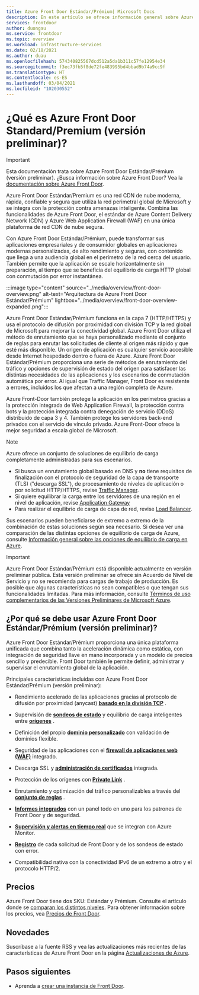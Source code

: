 ```yaml
---
title: Azure Front Door Estándar/Prémium| Microsoft Docs
description: En este artículo se ofrece información general sobre Azure Front Door Estándar/Prémium.
services: frontdoor
author: duongau
ms.service: frontdoor
ms.topic: overview
ms.workload: infrastructure-services
ms.date: 02/18/2021
ms.author: duau
ms.openlocfilehash: 574340825567dcd512a5da1b311c57fe12954e34
ms.sourcegitcommit: f3ec73fb5f8de72fe483995bd4bbad9b74a9cc9f
ms.translationtype: HT
ms.contentlocale: es-ES
ms.lasthandoff: 03/04/2021
ms.locfileid: "102030552"
---
```

# <a name="what-is-azure-front-door-standardpremium-preview"></a>¿Qué es Azure Front Door Standard/Premium (versión preliminar)?

> [!IMPORTANT]
> Esta documentación trata sobre Azure Front Door Estándar/Prémium (versión preliminar). ¿Busca información sobre Azure Front Door? Vea la [documentación sobre Azure Front Door](../front-door-overview.md).

Azure Front Door Estándar/Premium es una red CDN de nube moderna, rápida, confiable y segura que utiliza la red perimetral global de Microsoft y se integra con la protección contra amenazas inteligente. Combina las funcionalidades de Azure Front Door, el estándar de Azure Content Delivery Network (CDN) y Azure Web Application Firewall (WAF) en una única plataforma de red CDN de nube segura.

Con Azure Front Door Estándar/Prémium, puede transformar sus aplicaciones empresariales y de consumidor globales en aplicaciones modernas personalizadas, de alto rendimiento y seguras, con contenido que llega a una audiencia global en el perímetro de la red cerca del usuario. También permite que la aplicación se escale horizontalmente sin preparación, al tiempo que se beneficia del equilibrio de carga HTTP global con conmutación por error instantánea.

   :::image type="content" source="../media/overview/front-door-overview.png" alt-text="Arquitectura de Azure Front Door Estándar/Prémium" lightbox="../media/overview/front-door-overview-expanded.png":::

Azure Front Door Estándar/Prémium funciona en la capa 7 (HTTP/HTTPS) y usa el protocolo de difusión por proximidad con división TCP y la red global de Microsoft para mejorar la conectividad global. Azure Front Door utiliza el método de enrutamiento que se haya personalizado mediante el conjunto de reglas para enrutar las solicitudes de cliente al origen más rápido y que esté más disponible. Un origen de aplicación es cualquier servicio accesible desde Internet hospedado dentro o fuera de Azure. Azure Front Door Estándar/Prémium proporciona una serie de métodos de enrutamiento del tráfico y opciones de supervisión de estado del origen para satisfacer las distintas necesidades de las aplicaciones y los escenarios de conmutación automática por error. Al igual que Traffic Manager, Front Door es resistente a errores, incluidos los que afectan a una región completa de Azure.

Azure Front-Door también protege la aplicación en los perímetros gracias a la protección integrada de Web Application Firewall, la protección contra bots y la protección integrada contra denegación de servicio (DDoS) distribuido de capa 3 y 4. También protege los servidores back-end privados con el servicio de vínculo privado. Azure Front-Door ofrece la mejor seguridad a escala global de Microsoft.  

>[!NOTE]
> Azure ofrece un conjunto de soluciones de equilibrio de carga completamente administradas para sus escenarios.
>
> * Si busca un enrutamiento global basado en DNS y **no** tiene requisitos de finalización con el protocolo de seguridad de la capa de transporte (TLS) ("descarga SSL"), de procesamiento de niveles de aplicación o por solicitud HTTP/HTTPS, revise [Traffic Manager](../../traffic-manager/traffic-manager-overview.md).
> * Si quiere equilibrar la carga entre los servidores de una región en el nivel de aplicación, revise [Application Gateway](../../application-gateway/overview.md)
> * Para realizar el equilibrio de carga de capa de red, revise [Load Balancer](../../load-balancer/load-balancer-overview.md).
>
> Sus escenarios pueden beneficiarse de extremo a extremo de la combinación de estas soluciones según sea necesario.
> Si desea ver una comparación de las distintas opciones de equilibrio de carga de Azure, consulte [Información general sobre las opciones de equilibrio de carga en Azure](/azure/architecture/guide/technology-choices/load-balancing-overview).

> [!IMPORTANT]
> Azure Front Door Estándar/Prémium está disponible actualmente en versión preliminar pública.
> Esta versión preliminar se ofrece sin Acuerdo de Nivel de Servicio y no se recomienda para cargas de trabajo de producción. Es posible que algunas características no sean compatibles o que tengan sus funcionalidades limitadas.
> Para más información, consulte [Términos de uso complementarios de las Versiones Preliminares de Microsoft Azure](https://azure.microsoft.com/support/legal/preview-supplemental-terms/).

## <a name="why-use-azure-front-door-standardpremium-preview"></a>¿Por qué se debe usar Azure Front Door Estándar/Prémium (versión preliminar)?

Azure Front Door Estándar/Prémium proporciona una única plataforma unificada que combina tanto la aceleración dinámica como estática, con integración de seguridad llave en mano incorporada y un modelo de precios sencillo y predecible. Front Door también le permite definir, administrar y supervisar el enrutamiento global de la aplicación.

Principales características incluidas con Azure Front Door Estándar/Prémium (versión preliminar):

- Rendimiento acelerado de las aplicaciones gracias al protocolo de difusión por proximidad (anycast) **[basado en la división TCP](../front-door-routing-architecture.md#splittcp)** .

- Supervisión de **[sondeos de estado](concept-health-probes.md)** y equilibrio de carga inteligentes entre **[orígenes](concept-origin.md)** .

- Definición del propio **[dominio personalizado](how-to-add-custom-domain.md)** con validación de dominios flexible.

- Seguridad de las aplicaciones con el **[firewall de aplicaciones web (WAF)](../../web-application-firewall/afds/afds-overview.md)** integrado.

- Descarga SSL y **[administración de certificados](how-to-configure-https-custom-domain.md)** integrada.

- Protección de los orígenes con **[Private Link](concept-private-link.md)** .  

- Enrutamiento y optimización del tráfico personalizables a través del **[conjunto de reglas](concept-rule-set.md)** .

- **[Informes integrados](how-to-reports.md)** con un panel todo en uno para los patrones de Front Door y de seguridad.

- **[Supervisión y alertas en tiempo real](how-to-monitor-metrics.md)** que se integran con Azure Monitor.

- **[Registro](how-to-logs.md)** de cada solicitud de Front Door y de los sondeos de estado con error.

- Compatibilidad nativa con la conectividad IPv6 de un extremo a otro y el protocolo HTTP/2.

## <a name="pricing"></a>Precios

Azure Front Door tiene dos SKU: Estándar y Prémium. Consulte el artículo donde se [comparan los distintos niveles](tier-comparison.md). Para obtener información sobre los precios, vea [Precios de Front Door](https://azure.microsoft.com/pricing/details/frontdoor/). 

## <a name="whats-new"></a>Novedades

Suscríbase a la fuente RSS y vea las actualizaciones más recientes de las características de Azure Front Door en la página [Actualizaciones de Azure](https://azure.microsoft.com/updates/?category=networking&query=Azure%20Front%20Door).

## <a name="next-steps"></a>Pasos siguientes

* Aprenda a [crear una instancia de Front Door](create-front-door-portal.md).
